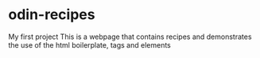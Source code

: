 # odin-recipes
My first project
This is a webpage that contains recipes and demonstrates the use
of the html boilerplate, tags and elements